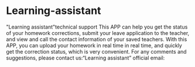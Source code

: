 # Learning-assistant
"Learning assistant"technical support
This APP can help you get the status of your homework corrections, submit your leave application to the teacher, and view and call the contact information of your saved teachers. With this APP, you can upload your homework in real time in real time, and quickly get the correction status, which is very convenient.
For any comments and suggestions, please contact us:“Learning assistant” official email:

